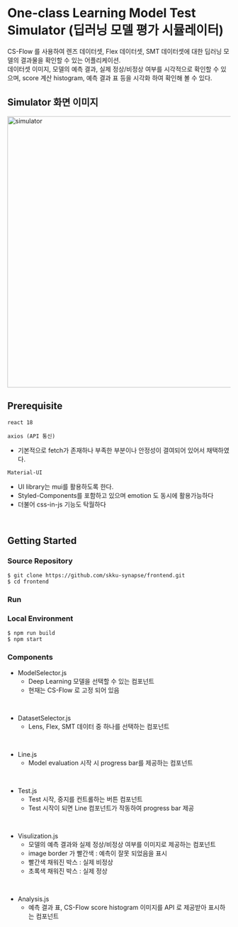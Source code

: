 # One-class Learning Model Test Simulator (딥러닝 모델 평가 시뮬레이터)

CS-Flow 를 사용하여 렌즈 데이터셋, Flex 데이터셋, SMT 데이터셋에 대한 딥러닝 모델의 결과물을 확인할 수 있는 어플리케이션. 
<br />
데이터셋 이미지, 모델의 예측 결과, 실제 정상/비정상 여부를 시각적으로 확인할 수 있으며, score 계산 histogram, 예측 결과 표 등을 시각화 하여 확인해 볼 수 있다.

## Simulator 화면 이미지
<img width="612" alt="simulator" src="https://user-images.githubusercontent.com/79344555/208288209-0e8ca0e8-3121-4ab1-ad23-5ac315a7404d.png">


<br />

## Prerequisite

`react 18`

`axios (API 통신)`

- 기본적으로 fetch가 존재하나 부족한 부분이나 안정성이 결여되어 있어서 채택하였다.

`Material-UI`

- UI library는 mui를 활용하도록 한다.
- Styled-Components를 포함하고 있으며 emotion 도 동시에 활용가능하다
- 더불어 css-in-js 기능도 탁월하다


<br />

## Getting Started
### Source Repository
```shell script
$ git clone https://github.com/skku-synapse/frontend.git
$ cd frontend
```

### Run

### Local Environment
```shell script
$ npm run build
$ npm start
```

### Components

- ModelSelector.js
  - Deep Learning 모델을 선택할 수 있는 컴포넌트
  - 현재는 CS-Flow 로 고정 되어 있음

<br />

- DatasetSelector.js
  -  Lens, Flex, SMT 데이터 중 하나를 선택하는 컴포넌트

<br />

- Line.js
  - Model evaluation 시작 시 progress bar를 제공하는 컴포넌트

<br />

- Test.js
  - Test 시작, 중지를 컨트롤하는 버튼 컴포넌트
  - Test 시작이 되면 Line 컴포넌트가 작동하여 progress bar 제공


<br />

- Visulization.js
  - 모델의 예측 결과와 실제 정상/비정상 여부를 이미지로 제공하는 컴포넌트
  - image border 가 빨간색 : 예측이 잘못 되었음을 표시
  - 빨간색 채워진 박스 : 실제 비정상
  - 초록색 채워진 박스 : 실제 정상

<br />

- Analysis.js
  - 예측 결과 표, CS-Flow score histogram 이미지를 API 로 제공받아 표시하는 컴포넌트

